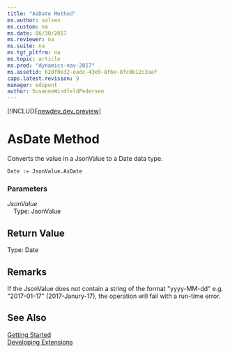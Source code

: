 ```yaml
---
title: "AsDate Method"
ms.author: solsen
ms.custom: na
ms.date: 06/30/2017
ms.reviewer: na
ms.suite: na
ms.tgt_pltfrm: na
ms.topic: article
ms.prod: "dynamics-nav-2017"
ms.assetid: 620f0e32-eadc-43e9-8f6e-8fc0b12c3aaf
caps.latest.revision: 9
manager: edupont
author: SusanneWindfeldPedersen
---
```


[!INCLUDE[newdev_dev_preview](../includes/newdev_dev_preview.md)]

# AsDate Method

Converts the value in a JsonValue to a Date data type.

```
Date := JsonValue.AsDate
```

### Parameters
*JsonValue*  
&emsp;Type: JsonValue

## Return Value
Type: Date

## Remarks
If the JsonValue does not contain a string of the format "yyyy-MM-dd" e.g. "2017-01-17" (2017-Janury-17), the operation will fail with a run-time error.

## See Also
[Getting Started](../devenv-get-started.md)  
[Developing Extensions](../devenv-dev-overview.md)
